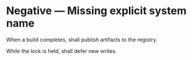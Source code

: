 # Negative — Missing explicit system name
When a build completes, shall publish artifacts to the registry.

While the lock is held, shall defer new writes.
